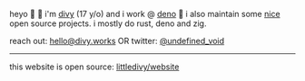 heyo :wave: :rainbow: i'm [divy](https://github.com/littledivy) (17 y/o) and i
work @ [deno](https://deno.land) :sauropod: i also maintain some
[nice](https://github.com/littledivy) open source projects. i mostly do rust,
deno and zig.

reach out: hello@divy.works OR twitter:
[@undefined_void](https://twitter.com/undefined_void)

---

this website is open source:
[littledivy/website](https://github.com/littledivy/website)
